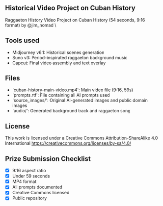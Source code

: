 ## Historical Video Project on Cuban History
Raggaeton History Video Project on Cuban History (54 seconds, 9:16 format) by @jim_nomad 
\
## Tools used
- Midjourney v6.1: Historical scenes generation
- Suno v3: Period-inspirated raggaeton background music
- Capcut: Final video assembly and text overlay

## Files
- 'cuban-history-main-video.mp4': Main video file (9:16, 59s)
- 'prompts.rtf': File containing all AI prompts used
- 'source_images/': Original AI-generated images and public domain images
- 'audio/': Generated background track and raggaeton song

## License
This work is licensed under a Creative Commons Attribution-ShareAlike 4.0 International https://creativecommons.org/licenses/by-sa/4.0/ 

## Prize Submission Checklist
- [x] 9:16 aspect ratio
- [x] Under 59 seconds
- [x] MP4 format
- [x] All prompts documented
- [x] Creative Commons licensed
- [x] Public repository
